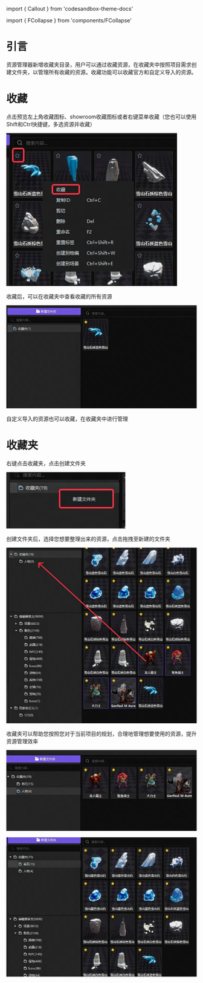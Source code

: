 import { Callout } from 'codesandbox-theme-docs'

import { FCollapse } from 'components/FCollapse'

# 引言
资源管理器新增收藏夹目录，用户可以通过收藏资源，在收藏夹中按照项目需求创建文件夹，以管理所有收藏的资源。收藏功能可以收藏官方和自定义导入的资源。
# 收藏
点击预览左上角收藏图标、showroom收藏图标或者右键菜单收藏（您也可以使用Shift和Ctrl快捷键，多选资源并收藏）


![F1](./pic/F1.png)


收藏后，可以在收藏夹中查看收藏的所有资源


![F2](./pic/F2.png)


自定义导入的资源也可以收藏，在收藏夹中进行管理


# 收藏夹
右键点击收藏夹，点击创建文件夹


![F3](./pic/F3.png)


创建文件夹后，选择您想要整理出来的资源，点击拖拽至新建的文件夹


![F4](./pic/F4.png)


收藏夹可以帮助您按照您对于当前项目的规划，合理地管理想要使用的资源，提升资源管理效率

![F5](./pic/F5.png)

![F6](./pic/F6.png)
